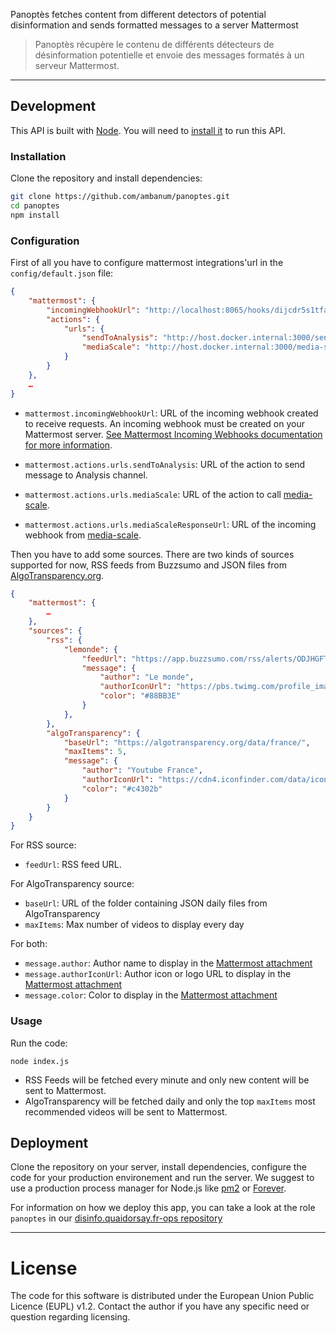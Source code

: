 Panoptès fetches content from different detectors of potential disinformation and sends formatted messages to a server Mattermost

> Panoptès récupère le contenu de différents détecteurs de désinformation potentielle et envoie des messages formatés à un serveur Mattermost.

- - -

## Development

This API is built with [Node](https://nodejs.org/en/). You will need to [install it](https://nodejs.org/en/download/) to run this API.

### Installation

Clone the repository and install dependencies:

```sh
git clone https://github.com/ambanum/panoptes.git
cd panoptes
npm install
```

### Configuration

First of all you have to configure mattermost integrations'url in the `config/default.json` file:
```json
{
    "mattermost": {
        "incomingWebhookUrl": "http://localhost:8065/hooks/dijcdr5s1tfajy8yorqwii4rny",
        "actions": {
            "urls": {
                "sendToAnalysis": "http://host.docker.internal:3000/sendToAnalysis",
                "mediaScale": "http://host.docker.internal:3000/media-scale"
            }
        }
    },
    …
}
```

- `mattermost.incomingWebhookUrl`: URL of the incoming webhook created to receive requests. An incoming webhook must be created on your Mattermost server. [See Mattermost Incoming Webhooks documentation for more information](https://docs.mattermost.com/developer/webhooks-incoming.html).

- `mattermost.actions.urls.sendToAnalysis`: URL of the action to send message to Analysis channel.
- `mattermost.actions.urls.mediaScale`: URL of the action to call [media-scale](https://github.com/ambanum/media-scale).
- `mattermost.actions.urls.mediaScaleResponseUrl`: URL of the incoming webhook from [media-scale](https://github.com/ambanum/media-scale).

Then you have to add some sources. There are two kinds of sources supported for now, RSS feeds from Buzzsumo and JSON files from [AlgoTransparency.org](https://algotransparency.org/).

```json
{
    "mattermost": {
        …
    },
    "sources": {
        "rss": {
            "lemonde": {
                "feedUrl": "https://app.buzzsumo.com/rss/alerts/ODJHGFTUxa2p87jhgqsdjfh%3D",
                "message": {
                    "author": "Le monde",
                    "authorIconUrl": "https://pbs.twimg.com/profile_images/817042499134980096/LTpqSDMM.jpg",
                    "color": "#88BB3E"
                }
            },
        },
        "algoTransparency": {
            "baseUrl": "https://algotransparency.org/data/france/",
            "maxItems": 5,
            "message": {
                "author": "Youtube France",
                "authorIconUrl": "https://cdn4.iconfinder.com/data/icons/social-messaging-ui-color-shapes-2-free/128/social-youtube-circle-512.png",
                "color": "#c4302b"
            }
        }
    }
}
```
For RSS source:
- `feedUrl`: RSS feed URL.

For AlgoTransparency source:
- `baseUrl`: URL of the folder containing JSON daily files from AlgoTransparency
- `maxItems`: Max number of videos to display every day

For both:
- `message.author`: Author name to display in the [Mattermost attachment](https://docs.mattermost.com/developer/message-attachments.html)
- `message.authorIconUrl`: Author icon or logo URL to display in the [Mattermost attachment](https://docs.mattermost.com/developer/message-attachments.html)
- `message.color`: Color to display in the [Mattermost attachment](https://docs.mattermost.com/developer/message-attachments.html)


### Usage

Run the code:

```
node index.js
```

- RSS Feeds will be fetched every minute and only new content will be sent to Mattermost.
- AlgoTransparency will be fetched daily and only the top `maxItems` most recommended videos will be sent to Mattermost.

## Deployment

Clone the repository on your server, install dependencies, configure the code for your production environement and run the server.
We suggest to use a production process manager for Node.js like [pm2](https://github.com/Unitech/pm2) or [Forever](https://github.com/foreversd/forever#readme).

For information on how we deploy this app, you can take a look at the role `panoptes` in our [disinfo.quaidorsay.fr-ops repository](https://github.com/ambanum/disinfo.quaidorsay.fr-ops.git)

- - -

# License

The code for this software is distributed under the European Union Public Licence (EUPL) v1.2.
Contact the author if you have any specific need or question regarding licensing.
